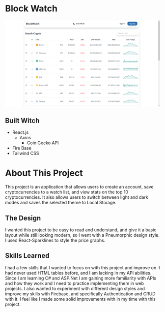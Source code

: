 # Block Watch
![Block Watch - Crypto Tracking App](public/images/screenshot.png)

## Built Witch

* React.js
  * Axios
    * Coin Gecko API
* Fire Base
* Tailwind CSS

# About This Project
This project is an application that allows users to create an account, save cryptocurrencies to a watch list, and view stats on the top 10 cryptocurrencies. It also allows users to switch between light and dark modes and saves the selected theme to Local Storage.

## The Design
I wanted this project to be easy to read and understand, and give it a basic layout while still looking modern, so I went with a Pneumorphic design style. I used React-Sparklines to style the price graphs.

## Skills Learned
I had a few skills that I wanted to focus on with this project and improve on. I had never used HTML tables before, and I am lacking in my API abilities. Since I am learning C# and ASP.Net I am gaining more familiarity with APIs and how they work and I need to practice implementing them in web projects.
I also wanted to experiment with different design styles and improve my skills with Firebase, and specifically Authentication and CRUD with it. I feel like I made some solid improvements with in my time with this project.